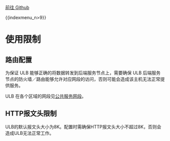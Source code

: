 [前往 Github](https://github.com/UCloudDocs/UCloud-document/tree/master/network/ulb)

{{indexmenu_n>9}}

# 使用限制

## 路由配置

为保证 ULB 能够正确的将数据转发到后端服务节点上，需要确保 ULB 后端服务节点的防火墙／路由能够允许对应网段的访问，否则可能会造成该主机无法正常提供服务。

ULB 在各个区域的网段见[公共服务网段](https://docs.ucloud.cn/network/vpc/limit)。

## HTTP报文头限制

ULB的默认报文头大小为8K。配置时需确保HTTP报文头大小不超过8K，否则会造成ULB无法正常工作。
